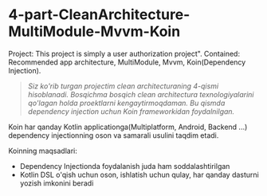 # 4-part-CleanArchitecture-MultiModule-Mvvm-Koin
Project: This project is simply a user authorization project". Contained: Recommended app architecture, MultiModule, Mvvm, Koin(Dependency Injection).

> *Siz ko'rib turgan projectim clean architecturaning 4-qismi hisoblanadi. Bosqichma bosqich clean architectura texnologiyalarini qo'lagan holda proektlarni kengaytirmoqdaman. Bu qismda dependency injection uchun Koin frameworkidan foydalnilgan.*

Koin har qanday Kotlin applicationga(Multiplatform, Android, Backend ...) dependency injectionning oson va samarali usulini taqdim etadi.

Koinning maqsadlari:
- Dependency Injectionda foydalanish juda ham soddalashtirilgan
- Kotlin DSL o'qish uchun oson, ishlatish uchun qulay, har qanday dasturni yozish imkonini beradi
